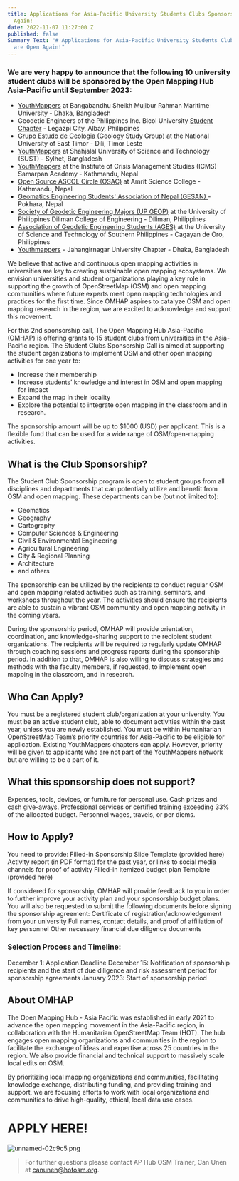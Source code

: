 ```yaml
---
title: Applications for Asia-Pacific University Students Clubs Sponsorship are Open
  Again!
date: 2022-11-07 11:27:00 Z
published: false
Summary Text: "# Applications for Asia-Pacific University Students Clubs Sponsorship
  are Open Again!"
---
```


### We are very happy to announce that the following 10 university student clubs will be sponsored by the Open Mapping Hub Asia-Pacific until September 2023: 

* [YouthMappers](https://www.facebook.com/YouthMapperatBSMRMU) at Bangabandhu Sheikh Mujibur Rahman Maritime University - Dhaka, Bangladesh
* Geodetic Engineers of the Philippines Inc. Bicol University [Student Chapter](https://www.facebook.com/gepbusc2022) - Legazpi City, Albay, Philippines
* [Grupo Estudo de Geologia ](https://www.facebook.com/grupoestudogeologia)(Geology Study Group) at the National University of East Timor - Dili, Timor Leste
* [YouthMappers](https://www.facebook.com/YouthMapperatSUST) at Shahjalal University of Science and Technology (SUST) - Sylhet, Bangladesh
* [YouthMappers](https://www.facebook.com/ICMSYOUTHMAPPERS) at the Institute of Crisis Management Studies (ICMS) Samarpan Academy - Kathmandu, Nepal
* [Open Source ASCOL Circle (OSAC)](https://twitter.com/osac_ascol) at Amrit Science College - Kathmandu, Nepal
* [Geomatics Engineering Students' Association of Nepal (GESAN) ](https://www.facebook.com/gesan2014)- Pokhara, Nepal
* [Society of Geodetic Engineering Majors (UP GEOP)](https://www.facebook.com/theupgeop) at the University of Philippines Diliman College of Engineering  - Diliman, Philippines
* [Association of Geodetic Engineering Students (AGES)](https://www.facebook.com/ustp.ages) at the University of Science and Technology of Southern Philippines - Cagayan de Oro, Philippines
* [Youthmappers](https://www.facebook.com/youthmappers.IRSJU/about) - Jahangirnagar University Chapter - Dhaka, Bangladesh

We believe that active and continuous open mapping activities in universities are key to creating sustainable open mapping ecosystems. We envision universities and student organizations playing a key role in supporting the growth of OpenStreetMap (OSM) and open mapping communities where future experts meet open mapping technologies and practices for the first time. Since OMHAP aspires to catalyze OSM and open mapping research in the region, we are excited to acknowledge and support this movement.

For this 2nd sponsorship call, The Open Mapping Hub Asia-Pacific (OMHAP) is offering grants to 15 student clubs from universities in the Asia-Pacific region. The Student Clubs Sponsorship Call is aimed at supporting the student organizations to implement OSM and other open mapping activities for one year to:

* Increase their membership
* Increase students’ knowledge and interest in OSM and open mapping for impact
* Expand the map in their locality
* Explore the potential to integrate open mapping in the classroom and in research.

The sponsorship amount will be up to $1000 (USD) per applicant. This is a flexible fund that can be used for a wide range of OSM/open-mapping activities.

## What is the Club Sponsorship?

The Student Club Sponsorship program is open to student groups from all disciplines and departments that can potentially utilize and benefit from OSM and open mapping. These departments can be (but not limited to):

* Geomatics
* Geography
* Cartography
* Computer Sciences & Engineering
* Civil & Environmental Engineering
* Agricultural Engineering
* City & Regional Planning
* Architecture
* and others

The sponsorship can be utilized by the recipients to conduct regular OSM and open mapping related activities such as training, seminars, and workshops throughout the year. The activities should ensure the recipients are able to sustain a vibrant OSM community and open mapping activity in the coming years.

During the sponsorship period, OMHAP will provide orientation, coordination, and knowledge-sharing support to the recipient student organizations. The recipients will be required to regularly update OMHAP through coaching sessions and progress reports during the sponsorship period. In addition to that, OMHAP is also willing to discuss strategies and methods with the faculty members, if requested, to implement open mapping in the classroom, and in research.

## Who Can Apply?

You must be a registered student club/organization at your university.
You must be an active student club, able to document activities within the past year, unless you are newly established.
You must be within Humanitarian OpenStreetMap Team’s priority countries for Asia-Pacific to be eligible for application.
Existing YouthMappers chapters can apply. However, priority will be given to applicants who are not part of the YouthMappers network but are willing to be a part of it.

## What this sponsorship does not support?

Expenses, tools, devices, or furniture for personal use.
Cash prizes and cash give-aways. 
Professional services or certified training exceeding 33% of the allocated budget.
Personnel wages, travels, or per diems.

## How to Apply?

You need to provide:
Filled-in Sponsorship Slide Template (provided here)
Activity report (in PDF format) for the past year, or links to social media channels for proof of activity
Filled-in itemized budget plan Template (provided here)

If considered for sponsorship, OMHAP will provide feedback to you in order to further improve your activity plan and your sponsorship budget plans. You will also be requested to submit the following documents before signing the sponsorship agreement:
Certificate of registration/acknowledgement from your university
Full names, contact details, and proof of affiliation of key personnel
Other necessary financial due diligence documents

### Selection Process and Timeline:

December 1: Application Deadline
December 15: Notification of sponsorship recipients and the start of due diligence and risk assessment period for sponsorship agreements
January 2023: Start of sponsorship period 

## About OMHAP

The Open Mapping Hub - Asia Pacific was established in early 2021 to advance the open mapping movement in the Asia-Pacific region, in collaboration with the Humanitarian OpenStreetMap Team (HOT). The hub engages open mapping organizations and communities in the region to facilitate the exchange of ideas and expertise across 25 countries in the region. We also provide financial and technical support to massively scale local edits on OSM.

By prioritizing local mapping organizations and communities, facilitating knowledge exchange, distributing funding, and providing training and support, we are focusing efforts to work with local organizations and communities to drive high-quality, ethical, local data use cases.

# APPLY HERE!
![unnamed-02c9c5.png](/uploads/unnamed-02c9c5.png)


> For further questions please contact AP Hub OSM Trainer, Can Unen at canunen@hotosm.org. 


